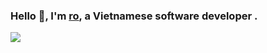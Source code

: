 
### Hello 👋, I'm [ro](https://www.facebook.com/barankyo/), a Vietnamese software developer .

![](https://media.giphy.com/media/3PAL5bChWnak0WJ32x/giphy.gif)
